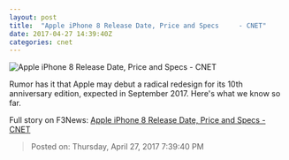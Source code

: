 ```yaml
---
layout: post
title:  "Apple iPhone 8 Release Date, Price and Specs     - CNET"
date: 2017-04-27 14:39:40Z
categories: cnet
---
```


![Apple iPhone 8 Release Date, Price and Specs     - CNET](https://cnet3.cbsistatic.com/img/4HzcdUE3UST1tVtwAQErqjUq7-M=/770x433/2015/12/11/aae8010d-423a-4098-9ce1-8c0b99283d68/iphone-7-concept-ciccarese.png)

Rumor has it that Apple may debut a radical redesign for its 10th anniversary edition, expected in September 2017. Here's what we know so far.


Full story on F3News: [Apple iPhone 8 Release Date, Price and Specs     - CNET](http://www.f3nws.com/n/VqSQhG)

> Posted on: Thursday, April 27, 2017 7:39:40 PM
